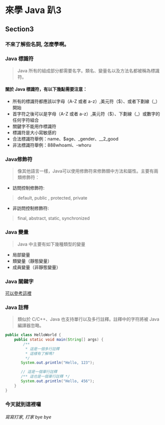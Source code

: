 # 來學 Java 趴3

## Section3
### 不來了解些名詞, 怎麼學啊。

### Java 標識符
> Java 所有的組成部分都需要名字。類名、變量名以及方法名都被稱為標識符。

#### 關於 Java 標識符，有以下幾點需要注意：
* 所有的標識符都應該以字母（A-Z 或者 a-z）,美元符（$）、或者下劃線（_）開始
* 首字符之後可以是字母（A-Z 或者 a-z）,美元符（$）、下劃線（_）或數字的任何字符組合
* 關鍵字不能用作標識符
* 標識符是大小寫敏感的
* 合法標識符舉例：name、$age、_gender、__2_good
* 非法標識符舉例：888whoami、-whoru

### Java修飾符
> 像其他語言一樣，Java可以使用修飾符來修飾類中方法和屬性。主要有兩類修飾符：

* 訪問控制修飾符:
> default, public , protected, private

* 非訪問控制修飾符:
> final, abstract, static, synchronized

### Java 變量
> Java 中主要有如下幾種類型的變量

* 局部變量
* 類變量（靜態變量）
* 成員變量（非靜態變量）

### Java 關鍵字
[可以參考這裡](https://zh.m.wikibooks.org/zh-tw/Java/%E5%85%B3%E9%94%AE%E5%AD%97)

### Java 註釋
> 類似於 C/C++、Java 也支持單行以及多行註釋。註釋中的字符將被 Java 編譯器忽略。

```java
public class HelloWorld {
    public static void main(String[] args) {
        /**
         * 這是一個多行註釋
         * 這樣有了解嗎?
         */
       System.out.println("Hello, 123");

       // 這是一個單行註釋
       /** 這也是一個單行註釋 */
       System.out.println("Hello, 456");
    }
}
```

### 今天就到這裡囉
###### 寫寫打家, 打家 bye bye